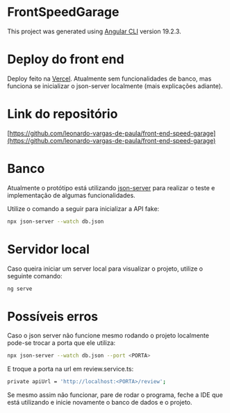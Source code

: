 # FrontSpeedGarage

This project was generated using [Angular CLI](https://github.com/angular/angular-cli) version 19.2.3.

# Deploy do front end
Deploy feito na [Vercel](https://front-end-speed-garage.vercel.app/). Atualmente sem funcionalidades de banco, mas funciona se inicializar o json-server localmente (mais explicações adiante).

# Link do repositório

[https://github.com/leonardo-vargas-de-paula/front-end-speed-garage](https://github.com/leonardo-vargas-de-paula/front-end-speed-garage)

# Banco

Atualmente o protótipo está utilizando [json-server](https://www.npmjs.com/package/json-server) para realizar o teste e implementação de algumas funcionalidades.

Utilize o comando a seguir para inicializar a API fake:

```bash
npx json-server --watch db.json
```

# Servidor local

Caso queira iniciar um server local para visualizar o projeto, utilize o seguinte comando:

```bash
ng serve
```

# Possíveis erros

Caso o json server não funcione mesmo rodando o projeto localmente pode-se trocar a porta que ele utiliza:

```bash
npx json-server --watch db.json --port <PORTA>
```
E troque a porta na url em review.service.ts:

```bash
private apiUrl = 'http://localhost:<PORTA>/review';
```

Se mesmo assim não funcionar, pare de rodar o programa, feche a IDE que está utilizando e inicie novamente o banco de dados e o projeto.
